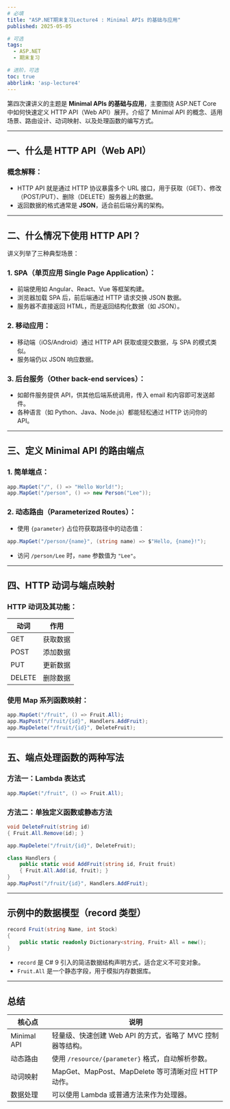 ```yaml
---
# 必填
title: "ASP.NET期末复习Lecture4 : Minimal APIs 的基础与应用"
published: 2025-05-05

# 可选
tags:
  - ASP.NET 
  - 期末复习

# 进阶，可选
toc: true
abbrlink: 'asp-lecture4'
---
```

第四次课讲义的主题是 **Minimal APIs 的基础与应用**，主要围绕 ASP.NET Core 中如何快速定义 HTTP API（Web API）展开。介绍了 Minimal API 的概念、适用场景、路由设计、动词映射、以及处理函数的编写方式。

---

##  一、什么是 HTTP API（Web API）

### 概念解释：

- HTTP API 就是通过 HTTP 协议暴露多个 URL 接口，用于获取（GET）、修改（POST/PUT）、删除（DELETE）服务器上的数据。
- 返回数据的格式通常是 **JSON**，适合前后端分离的架构。
---

##  二、什么情况下使用 HTTP API？

讲义列举了三种典型场景：

### 1. SPA（单页应用 Single Page Application）：

- 前端使用如 Angular、React、Vue 等框架构建。
- 浏览器加载 SPA 后，前后端通过 HTTP 请求交换 JSON 数据。
- 服务器不直接返回 HTML，而是返回结构化数据（如 JSON）。

### 2. 移动应用：

- 移动端（iOS/Android）通过 HTTP API 获取或提交数据，与 SPA 的模式类似。
- 服务端仍以 JSON 响应数据。

### 3. 后台服务（Other back-end services）：

- 如邮件服务提供 API，供其他后端系统调用，传入 email 和内容即可发送邮件。
- 各种语言（如 Python、Java、Node.js）都能轻松通过 HTTP 访问你的 API。

---

##  三、定义 Minimal API 的路由端点

### 1. 简单端点：

```csharp
app.MapGet("/", () => "Hello World!");
app.MapGet("/person", () => new Person("Lee"));
```

### 2. 动态路由（Parameterized Routes）：

- 使用 `{parameter}` 占位符获取路径中的动态值：

```csharp
app.MapGet("/person/{name}", (string name) => $"Hello, {name}!");
```

- 访问 `/person/Lee` 时，`name` 参数值为 `"Lee"`。

---

## 四、HTTP 动词与端点映射

### HTTP 动词及其功能：

|动词|作用|
|---|---|
|GET|获取数据|
|POST|添加数据|
|PUT|更新数据|
|DELETE|删除数据|

### 使用 Map 系列函数映射：

```csharp
app.MapGet("/fruit", () => Fruit.All);
app.MapPost("/fruit/{id}", Handlers.AddFruit);
app.MapDelete("/fruit/{id}", DeleteFruit);
```

---

## 五、端点处理函数的两种写法

### 方法一：Lambda 表达式

```csharp
app.MapGet("/fruit", () => Fruit.All);
```

### 方法二：单独定义函数或静态方法

```csharp
void DeleteFruit(string id)
{ Fruit.All.Remove(id); }

app.MapDelete("/fruit/{id}", DeleteFruit);

class Handlers {
    public static void AddFruit(string id, Fruit fruit)
    { Fruit.All.Add(id, fruit); }
}
app.MapPost("/fruit/{id}", Handlers.AddFruit);
```

---

## 示例中的数据模型（record 类型）

```csharp
record Fruit(string Name, int Stock)
{
    public static readonly Dictionary<string, Fruit> All = new();
}
```

- `record` 是 C# 9 引入的简洁数据结构声明方式，适合定义不可变对象。
- `Fruit.All` 是一个静态字段，用于模拟内存数据库。

---

## 总结

|核心点|说明|
|---|---|
|Minimal API|轻量级、快速创建 Web API 的方式，省略了 MVC 控制器等结构。|
|动态路由|使用 `/resource/{parameter}` 格式，自动解析参数。|
|动词映射|MapGet、MapPost、MapDelete 等可清晰对应 HTTP 动作。|
|数据处理|可以使用 Lambda 或普通方法来作为处理器。|
